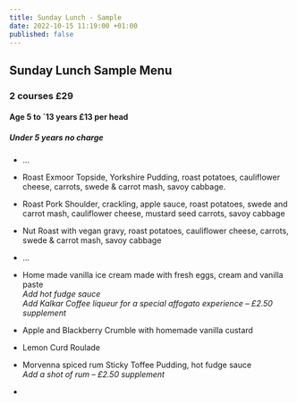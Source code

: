 ```yaml
---
title: Sunday Lunch - Sample
date: 2022-10-15 11:19:00 +01:00
published: false
---
```


## Sunday Lunch **Sample Menu**
### 2 courses £29
#### Age 5 to `13 years £13 per head
##### Under 5 years no charge

* ...

* Roast Exmoor Topside, Yorkshire Pudding, roast potatoes, cauliflower cheese, carrots, swede & carrot mash, savoy cabbage.

* Roast Pork Shoulder, crackling, apple sauce, roast potatoes, swede and carrot mash, cauliflower cheese, mustard seed carrots, savoy cabbage

* Nut Roast with vegan gravy, roast potatoes, cauliflower cheese, carrots, swede & carrot mash, savoy cabbage

* ...

* Home made vanilla ice cream made with fresh eggs, cream and vanilla paste  
*Add hot fudge sauce*  
*Add Kalkar Coffee liqueur for a special affogato experience – £2.50 supplement*

* Apple and Blackberry Crumble with homemade vanilla custard

* Lemon Curd Roulade

* Morvenna spiced rum Sticky Toffee Pudding, hot fudge sauce  
*Add a shot of rum – £2.50 supplement*  

* 

